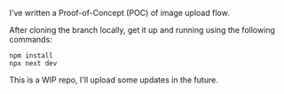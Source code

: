 I've written a Proof-of-Concept (POC) of image upload flow.

After cloning the branch locally, get it up and running using the following commands: 

```
npm install 
npx next dev
```

This is a WIP repo, I'll upload some updates in the future.